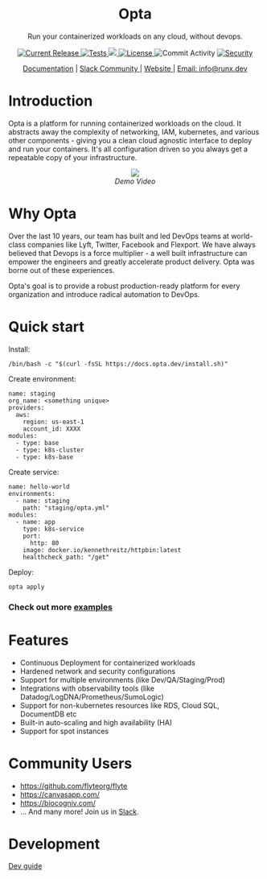 <h1 align="center">Opta</h1>
<p align="center">Run your containerized workloads on any cloud, without devops.</p>

<p align="center">
  <a href="https://github.com/run-x/opta/releases/latest">
    <img src="https://img.shields.io/github/release/run-x/opta.svg" alt="Current Release" />
  </a>
  <a href="https://github.com/run-x/opta/actions/workflows/ci.yml">
    <img src="https://github.com/run-x/opta/actions/workflows/ci.yml/badge.svg" alt="Tests" />
  </a>
  <a href="https://codecov.io/gh/run-x/opta">
    <img src="https://codecov.io/gh/run-x/opta/branch/main/graph/badge.svg?token=OA3PXV0HYX">
  </a>
  <a href="http://www.apache.org/licenses/LICENSE-2.0.html">
    <img src="https://img.shields.io/badge/LICENSE-Apache2.0-ff69b4.svg" alt="License" />
  </a>

  <img src="https://img.shields.io/github/commit-activity/w/run-x/opta.svg?style=plastic" alt="Commit Activity" />

  <a href="https://github.com/PyCQA/bandit">
    <img src="https://img.shields.io/badge/security-bandit-yellow.svg" alt="Security" />
  </a>
  
</p>
<p align="center">
  <a href="https://docs.opta.dev/">Documentation</a> |
<a href="https://join.slack.com/t/opta-group/shared_invite/zt-r1p9k1iv-4MP1IMZCT9mwwwdJH0HRyA">
    Slack Community
  </a> | <a href="https://runx.dev/">
    Website
  </a> | <a href="mailto:info@runx.dev">
    Email: info@runx.dev
  </a>
  </p>

# Introduction
Opta is a platform for running containerized workloads on the cloud. It
abstracts away the complexity of networking, IAM, kubernetes, and various other
components - giving you a clean cloud agnostic interface to deploy and run your
containers.
It's all configuration driven so you always get a repeatable copy of your
infrastructure.


<p align="center">
  <a href="https://www.youtube.com/watch?v=nja_EfpGexE"><img src="https://img.youtube.com/vi/nja_EfpGexE/0.jpg"></a>
  </br>
  <span><i>Demo Video</i></span>
  
</p>


# Why Opta
Over the last 10 years, our team has built and led DevOps teams at world-class 
companies like Lyft, Twitter, Facebook and Flexport. We have always believed 
that Devops is a force multiplier - a well built infrastructure can empower the 
engineers and greatly accelerate product delivery. Opta was borne out of these 
experiences. 

Opta's goal is to provide a robust production-ready platform for every organization
and introduce radical automation to DevOps.

# Quick start
Install: 

`/bin/bash -c "$(curl -fsSL https://docs.opta.dev/install.sh)"`

Create environment:
```
name: staging
org_name: <something unique>
providers:
  aws:
    region: us-east-1
    account_id: XXXX
modules:
  - type: base
  - type: k8s-cluster
  - type: k8s-base
```
Create service:
```
name: hello-world
environments:
  - name: staging
    path: "staging/opta.yml"
modules:
  - name: app
    type: k8s-service
    port:
      http: 80
    image: docker.io/kennethreitz/httpbin:latest
    healthcheck_path: "/get"
```
Deploy: 

`opta apply`

### Check out more [examples](https://github.com/run-x/opta/tree/main/examples)

# Features
* Continuous Deployment for containerized workloads
* Hardened network and security configurations
* Support for multiple environments (like Dev/QA/Staging/Prod)
* Integrations with observability tools (like Datadog/LogDNA/Prometheus/SumoLogic)
* Support for non-kubernetes resources like RDS, Cloud SQL, DocumentDB etc
* Built-in auto-scaling and high availability (HA)
* Support for spot instances

# Community Users
* https://github.com/flyteorg/flyte
* https://canvasapp.com/
* https://biocogniv.com/
* ... And many more! Join us in <a href="https://join.slack.com/t/opta-group/shared_invite/zt-r1p9k1iv-4MP1IMZCT9mwwwdJH0HRyA">Slack</a>.

# Development
[Dev guide](https://github.com/run-x/opta/blob/main/development.md)
